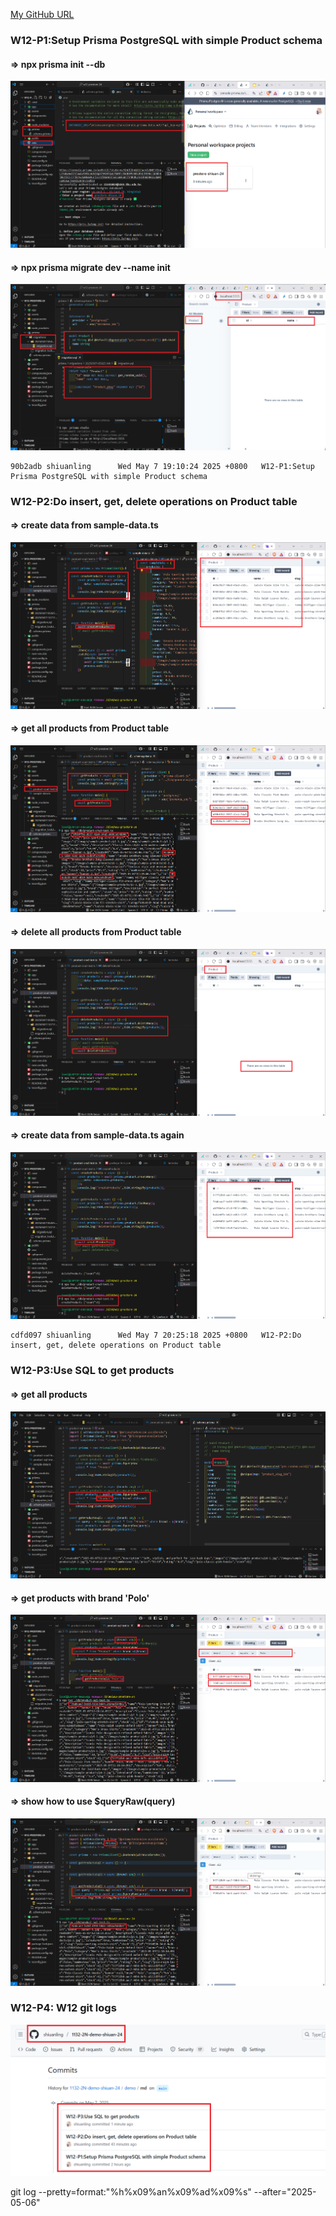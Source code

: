 [My GitHub URL](https://github.com/shiuanling/1132-2N-demo-24.git)

### W12-P1:Setup Prisma PostgreSQL with simple Product schema
 
#### => npx prisma init --db
 
![](w12-p1-1.png)
 
#### => npx prisma migrate dev --name init
 
![](w12-p1-2.png)
```
90b2adb shiuanling      Wed May 7 19:10:24 2025 +0800   W12-P1:Setup Prisma PostgreSQL with simple Product schema
```

### W12-P2:Do insert, get, delete operations on Product table
 
#### => create data from sample-data.ts
 
![](w12-p2-1.png)
 
#### => get all products from Product table
 
![](w12-p2-2.png)
 
#### => delete all products from Product table
 
![](w12-p2-3.png)
 
#### => create data from sample-data.ts again
 
![](w12-p2-4.png)
```
cdfd097 shiuanling      Wed May 7 20:25:18 2025 +0800   W12-P2:Do insert, get, delete operations on Product table
```

### W12-P3:Use SQL to get products
 
#### => get all products
 
![](w12-p3-1.png)
 
#### => get products with brand 'Polo'
 
![](w12-p3-2.png)
 
#### => show how to use $queryRaw(query)
 
![](w12-p3-3.png)

### W12-P4: W12 git logs
![](w12-p4.png)

git log --pretty=format:"%h%x09%an%x09%ad%x09%s" --after="2025-05-06"